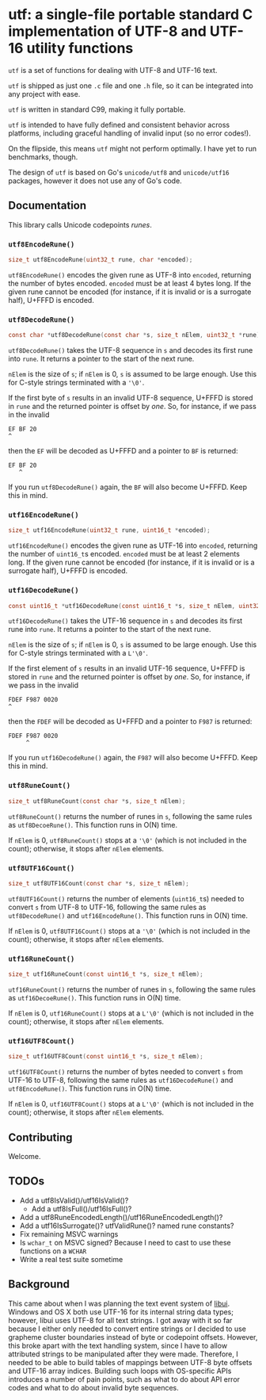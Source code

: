 # utf: a single-file portable standard C implementation of UTF-8 and UTF-16 utility functions

`utf` is a set of functions for dealing with UTF-8 and UTF-16 text.

`utf` is shipped as just one `.c` file and one `.h` file, so it can be integrated into any project with ease.

`utf` is written in standard C99, making it fully portable.

`utf` is intended to have fully defined and consistent behavior across platforms, including graceful handling of invalid input (so no error codes!).

On the flipside, this means `utf` might not perform optimally. I have yet to run benchmarks, though.

The design of `utf` is based on Go's `unicode/utf8` and `unicode/utf16` packages, however it does not use any of Go's code.

## Documentation
This library calls Unicode codepoints *runes*.

### `utf8EncodeRune()`
```c
size_t utf8EncodeRune(uint32_t rune, char *encoded);
```
`utf8EncodeRune()` encodes the given rune as UTF-8 into `encoded`, returning the number of bytes encoded. `encoded` must be at least 4 bytes long. If the given rune cannot be encoded (for instance, if it is invalid or is a surrogate half), U+FFFD is encoded.

### `utf8DecodeRune()`
```c
const char *utf8DecodeRune(const char *s, size_t nElem, uint32_t *rune);
```
`utf8DecodeRune()` takes the UTF-8 sequence in `s` and decodes its first rune into `rune`. It returns a pointer to the start of the next rune.

`nElem` is the size of `s`; if `nElem` is 0, `s` is assumed to be large enough. Use this for C-style strings terminated with a `'\0'`.

If the first byte of `s` results in an invalid UTF-8 sequence, U+FFFD is stored in `rune` and the returned pointer is offset by *one*. So, for instance, if we pass in the invalid

```
EF BF 20
^
```

then the `EF` will be decoded as U+FFFD and a pointer to `BF` is returned:

```
EF BF 20
   ^
```

If you run `utf8DecodeRune()` again, the `BF` will also become U+FFFD. Keep this in mind.

### `utf16EncodeRune()`
```c
size_t utf16EncodeRune(uint32_t rune, uint16_t *encoded);
```
`utf16EncodeRune()` encodes the given rune as UTF-16 into `encoded`, returning the number of `uint16_t`s encoded. `encoded` must be at least 2 elements long. If the given rune cannot be encoded (for instance, if it is invalid or is a surrogate half), U+FFFD is encoded.

### `utf16DecodeRune()`
```c
const uint16_t *utf16DecodeRune(const uint16_t *s, size_t nElem, uint32_t *rune);
```
`utf16DecodeRune()` takes the UTF-16 sequence in `s` and decodes its first rune into `rune`. It returns a pointer to the start of the next rune.

`nElem` is the size of `s`; if `nElem` is 0, `s` is assumed to be large enough. Use this for C-style strings terminated with a `L'\0'`.

If the first element of `s` results in an invalid UTF-16 sequence, U+FFFD is stored in `rune` and the returned pointer is offset by *one*. So, for instance, if we pass in the invalid

```
FDEF F987 0020
^
```

then the `FDEF` will be decoded as U+FFFD and a pointer to `F987` is returned:

```
FDEF F987 0020
     ^
```

If you run `utf16DecodeRune()` again, the `F987` will also become U+FFFD. Keep this in mind.

### `utf8RuneCount()`
```c
size_t utf8RuneCount(const char *s, size_t nElem);
```
`utf8RuneCount()` returns the number of runes in `s`, following the same rules as `utf8DecoeRune()`. This function runs in O(N) time.

If `nElem` is 0, `utf8RuneCount()` stops at a `'\0'` (which is not included in the count); otherwise, it stops after `nElem` elements.

### `utf8UTF16Count()`
```c
size_t utf8UTF16Count(const char *s, size_t nElem);
```
`utf8UTF16Count()` returns the number of elements (`uint16_t`s) needed to convert `s` from UTF-8 to UTF-16, following the same rules as `utf8DecodeRune()` and `utf16EncodeRune()`. This function runs in O(N) time.

If `nElem` is 0, `utf8UTF16Count()` stops at a `'\0'` (which is not included in the count); otherwise, it stops after `nElem` elements.

### `utf16RuneCount()`
```c
size_t utf16RuneCount(const uint16_t *s, size_t nElem);
```
`utf16RuneCount()` returns the number of runes in `s`, following the same rules as `utf16DecoeRune()`. This function runs in O(N) time.

If `nElem` is 0, `utf16RuneCount()` stops at a `L'\0'` (which is not included in the count); otherwise, it stops after `nElem` elements.

### `utf16UTF8Count()`
```c
size_t utf16UTF8Count(const uint16_t *s, size_t nElem);
```
`utf16UTF8Count()` returns the number of bytes needed to convert `s` from UTF-16 to UTF-8, following the same rules as `utf16DecodeRune()` and `utf8EncodeRune()`. This function runs in O(N) time.

If `nElem` is 0, `utf16UTF8Count()` stops at a `L'\0'` (which is not included in the count); otherwise, it stops after `nElem` elements.

## Contributing
Welcome.

## TODOs
- Add a utf8IsValid()/utf16IsValid()?
	- Add a utf8IsFull()/utf16IsFull()?
- Add a utf8RuneEncodedLength()/utf16RuneEncodedLength()?
- Add a utf16IsSurrogate()? utfValidRune()? named rune constants?
- Fix remaining MSVC warnings
- Is `wchar_t` on MSVC signed? Because I need to cast to use these functions on a `WCHAR`
- Write a real test suite sometime

## Background
This came about when I was planning the text event system of [libui](https://github.com/andlabs/libui). Windows and OS X both use UTF-16 for its internal string data types; however, libui uses UTF-8 for all text strings. I got away with it so far because I either only needed to convert entire strings or I decided to use grapheme cluster boundaries instead of byte or codepoint offsets. However, this broke apart with the text handling system, since I have to allow attributed strings to be manipulated after they were made. Therefore, I needed to be able to build tables of mappings between UTF-8 byte offsets and UTF-16 array indices. Building such loops with OS-specific APIs introduces a number of pain points, such as what to do about API error codes and what to do about invalid byte sequences.
